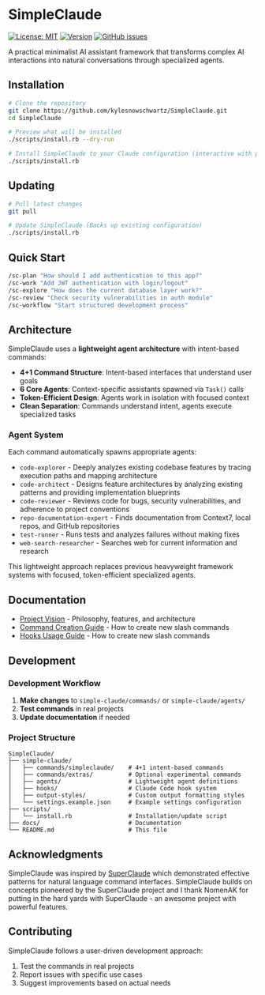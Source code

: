 # SimpleClaude

[![License: MIT](https://img.shields.io/badge/License-MIT-yellow.svg)](https://opensource.org/licenses/MIT) [![Version](https://img.shields.io/badge/version-2.0.0-blue.svg)](https://github.com/kylesnowschwartz/SimpleClaude) [![GitHub issues](https://img.shields.io/github/issues/kylesnowschwartz/SimpleClaude)](https://github.com/kylesnowschwartz/SimpleClaude/issues)

A practical minimalist AI assistant framework that transforms complex AI interactions into natural conversations through specialized agents.

## Installation

```bash
# Clone the repository
git clone https://github.com/kylesnowschwartz/SimpleClaude.git
cd SimpleClaude

# Preview what will be installed
./scripts/install.rb --dry-run

# Install SimpleClaude to your Claude configuration (interactive with prompts)
./scripts/install.rb
```

## Updating

```bash
# Pull latest changes
git pull

# Update SimpleClaude (Backs up existing configuration)
./scripts/install.rb
```

## Quick Start

```bash
/sc-plan "How should I add authentication to this app?"
/sc-work "Add JWT authentication with login/logout"
/sc-explore "How does the current database layer work?"
/sc-review "Check security vulnerabilities in auth module"
/sc-workflow "Start structured development process"
```

## Architecture

SimpleClaude uses a **lightweight agent architecture** with intent-based commands:

- **4+1 Command Structure**: Intent-based interfaces that understand user goals
- **6 Core Agents**: Context-specific assistants spawned via `Task()` calls
- **Token-Efficient Design**: Agents work in isolation with focused context
- **Clean Separation**: Commands understand intent, agents execute specialized tasks

### Agent System

Each command automatically spawns appropriate agents:

- `code-explorer` - Deeply analyzes existing codebase features by tracing execution paths and mapping architecture
- `code-architect` - Designs feature architectures by analyzing existing patterns and providing implementation blueprints
- `code-reviewer` - Reviews code for bugs, security vulnerabilities, and adherence to project conventions
- `repo-documentation-expert` - Finds documentation from Context7, local repos, and GitHub repositories
- `test-runner` - Runs tests and analyzes failures without making fixes
- `web-search-researcher` - Searches web for current information and research

This lightweight approach replaces previous heavyweight framework systems with focused, token-efficient specialized agents.

## Documentation

- [Project Vision](docs/VISION.md) - Philosophy, features, and architecture
- [Command Creation Guide](docs/AI_SLASH_COMMAND_CREATION_GUIDE.md) - How to create new slash commands
- [Hooks Usage Guide](docs/HOOKS_GUIDE.md) - How to create new slash commands

## Development

### Development Workflow

1. **Make changes** to `simple-claude/commands/` or `simple-claude/agents/`
2. **Test commands** in real projects
3. **Update documentation** if needed

### Project Structure

```
SimpleClaude/
├── simple-claude/
│   ├── commands/simpleclaude/    # 4+1 intent-based commands
│   ├── commands/extras/          # Optional experimental commands
│   ├── agents/                   # Lightweight agent definitions
│   ├── hooks/                    # Claude Code hook system
│   ├── output-styles/            # Custom output formatting styles
│   └── settings.example.json     # Example settings configuration
├── scripts/
│   └── install.rb                # Installation/update script
├── docs/                         # Documentation
└── README.md                     # This file
```

## Acknowledgments

SimpleClaude was inspired by [SuperClaude](https://github.com/NomenAK/SuperClaude) which demonstrated effective patterns for natural language command interfaces. SimpleClaude builds on concepts pioneered by the SuperClaude project and I thank NomenAK for putting in the hard yards with SuperClaude - an awesome project with powerful features.

## Contributing

SimpleClaude follows a user-driven development approach:

1. Test the commands in real projects
2. Report issues with specific use cases
3. Suggest improvements based on actual needs
